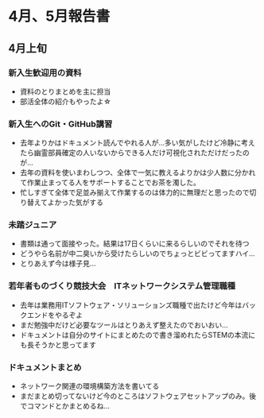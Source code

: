# 4月、5月報告書

## 4月上旬

### 新入生歓迎用の資料

- 資料のとりまとめを主に担当
- 部活全体の紹介もやったよ☆

### 新入生へのGit・GitHub講習

- 去年よりかはドキュメント読んでやれる人が…多い気がしたけど冷静に考えたら幽霊部員確定の人いないからできる人だけ可視化されただけだったのが…
- 去年の資料を使いまわしつつ、全体で一気に教えるよりかは少人数に分かれて作業止まってる人をサポートすることでお茶を濁した。
- 忙しすぎて全体で足並み揃えて作業するのは体力的に無理だと思ったので切り替えてよかった気がする

### 未踏ジュニア

- 書類は通って面接やった。結果は17日くらいに来るらしいのでそれを待つ
- どうやら名前が中二臭いから受けたらしいのでちょっとビビってますハイ…
- とりあえず今は様子見…

### 若年者ものづくり競技大会　ITネットワークシステム管理職種

- 去年は業務用ITソフトウェア・ソリューションズ職種で出たけど今年はバックエンドをやるぞよ
- まだ勉強中だけど必要なツールはとりあえず整えたのでおいおい…
- ドキュメントは自分のサイトにまとめたので書き溜めれたらSTEMの本流にも長そうかと思ってます

### ドキュメントまとめ

- ネットワーク関連の環境構築方法を書いてる
- まだまとめ切ってないけど今のところはソフトウェアセットアップのみ。後でコマンドとかまとめるね…